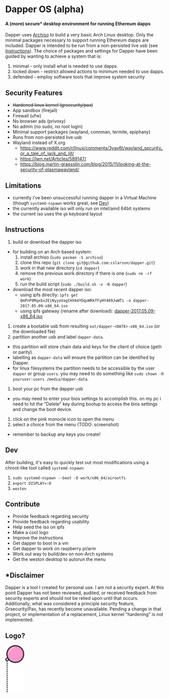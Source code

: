 # Dapper OS (alpha)
#### A (more) secure* desktop environment for running Ethereum dapps
Dapper uses [Archiso](https://wiki.archlinux.org/index.php/archiso) to build a very basic Arch Linux desktop. Only the minimal packages necessary to support running Ethereum dapps are included. Dapper is intended to be run from a non-persisted live usb (see [Instructions](#instructions)). The choice of packages and settings for Dapper have been guided by wanting to achieve a system that is:

1. minimal - only install what is needed to use dapps.
1. locked down - restrict allowed actions to minimum needed to use dapps.
1. defended - employ software tools that improve system security

## Security Features
- ~~Hardened linux kernel (grsecurity/pax)~~
- App sandbox (firejail)
- Firewall (ufw)
- No browser ads (privoxy)
- No admin (no sudo, no root login)
- Minimal support packages (wayland, connman, termite, epiphany)
- Runs from non-persisted live usb
- Wayland instead of X.org
  - https://www.reddit.com/r/linux/comments/3yav6t/wayland_security_or_a_tale_of_jack_and_jill/
  - https://lwn.net/Articles/589147/
  - https://blog.martin-graesslin.com/blog/2015/11/looking-at-the-security-of-plasmawayland/

## Limitations
- currently i've been unsuccessful running dapper in a Virtual Machine (though `systemd-nspawn` works great, see [Dev](#dev))
- the currently available iso will only run on intel/amd 64bit systems
- the current iso uses the `gb` keyboard layout

## Instructions
1. build or download the dapper iso
  - for building on an Arch based system:
    1. install archiso (`sudo pacman -S archiso`)
    1. clone this repo (`git clone git@github.com:cslarson/dapper.git`)
    1. work in that new directory (`cd dapper`)
    1. remove the previous work directory if there is one (`sudo rm -rf work`)
    1. run the build script (`sudo ./build.sh -v -N dapper`)
  - download the most recent dapper iso:
    - using ipfs directly: `ipfs get QmPnP8Mqxbv2EiNyyaVagCHVA4YDquWRkfFyHY489JwWTi -o dapper-2017.05.09-x86_64.iso`
    - using ipfs gateway (rename after download): [dapper-2017.05.09-x86_64.iso](http://ipfs.io/ipfs/QmPnP8Mqxbv2EiNyyaVagCHVA4YDquWRkfFyHY489JwWTi)
1. create a bootable usb from resulting `out/dapper-<DATE>-x86_64.iso` (or the downloaded file)
1. partition another usb and label `dapper-data`.
  - this partition will store chain data and keys for the client of choice (geth or parity).
  - labelling as `dapper-data` will ensure the partition can be identified by Dapper.
  - for linux filesystems the partition needs to be accessible by the user `dapper` or group `users`. you may need to do something like `sudo chown -R youruser:users /media/dapper-data`.
1. boot your pc from the dapper usb
  - you may need to enter your bios settings to accomplish this. on my pc i need to hit the "Delete" key during bootup to access the bios settings and change the boot device.
1. click on the pink monocle icon to open the menu
1. select a choice from the menu (TODO: screenshot)
  - remember to backup any keys you create!

## Dev
After building, it's easy to quickly test out most modifications using a chroot-like tool called `systemd-nspawn`:
1. `sudo systemd-nspawn --boot -D work/x86_64/airootfs`
1. `export DISPLAY=:0`
1. `weston`

## Contribute
  - Provide feedback regarding security
  - Provide feedback regarding usability
  - Help seed the iso on ipfs
  - Make a cool logo
  - Improve the instructions
  - Get dapper to boot in a vm
  - Get dapper to work on raspberry pi/arm
  - Work out way to build/dev on non-Arch systems
  - Get the weston desktop to autorun the menu

## \*Disclaimer
Dapper is a tool I created for personal use. I am not a security expert. At this point Dapper has not been reviewed, audited, or received feedback from security experts and should not be relied upon until that occurs. Additionally, what was considered a principle security feature, Grsecurity/Pax, has recently become unavailable. Pending a change in that project, or implementation of a replacement, Linux kernel "hardening" is not implemented.

## Logo?

<img src="https://raw.githubusercontent.com/cslarson/dapper/master/dapper.png" alt="Dapper OS" width="60"/>
